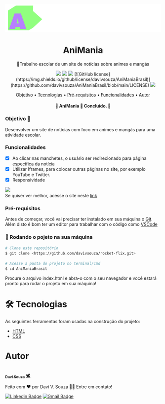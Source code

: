 
<p align="center">
  <a href="https://animaniabrasil.netlify.app/">
    <img src="./src/assets/logo.png" height="auto" width="auto" alt="AniMania" />
  </a>
</p>
<h1 align="center">AniMania</h1>
<p align="center">🚀Trabalho escolar de um site de notícias sobre animes e mangás </p>

<div align="center">
  <img  src="https://img.shields.io/github/issues/davivsouza/AniManiaBrasil"/>
  <img  src="https://img.shields.io/github/forks/davivsouza/AniManiaBrasil"/>
  <img  src="https://img.shields.io/github/stars/davivsouza/AniManiaBrasil"/>
  [![GitHub license](https://img.shields.io/github/license/davivsouza/AniManiaBrasil)](https://github.com/davivsouza/AniManiaBrasil/blob/main/LICENSE)
  <img  src="https://camo.githubusercontent.com/e99f67abb2142292b8b7887f3f644daba8532f483a886ac1d8c3e33df909dfa9/68747470733a2f2f6170692e6e65746c6966792e636f6d2f6170692f76312f6261646765732f34633562633064372d386431302d343466332d393463652d3134633965363239303131312f6465706c6f792d737461747573"/>
</div>

<p align="center">
 <a href="#objetivo">Objetivo</a> •
 <a href="#tecnologias">Tecnologias</a> • 
 <a href="#pre-req">Pré-requisitos</a> • 
 <a href="#funcionalidades">Funcionalidades</a> • 
 <a href="#autor">Autor</a>
</p>
<h4 align="center"> 
	🚧  AniMania 🚀 Concluído.  🚧
</h4>


<h3 id="objetivo">Objetivo 🎯</h3>
Desenvolver um site de notícias com foco em animes e mangás para uma atividade escolar.

<h3 id="funcionalidades">Funcionalidades</h3>

- [x] Ao clicar nas manchetes, o usuário ser redirecionado para página específica da notícia
- [x] Utilizar Iframes, para colocar outras páginas no site, por exemplo YouTube e Twitter. 
- [x] Responsividade

<div>
  <img  width="600px" height="auto" src="./github/animania.gif"/>
</div>
 Se quiser ver melhor, acesse o site neste <a href="https://animaniabrasil.netlify.app/">link</a>


<h3 id="pre-req">Pré-requisitos</h3>

Antes de começar, você vai precisar ter instalado em sua máquina o
[Git](https://git-scm.com). Além disto é bom ter um editor para trabalhar com o código como [VSCode](https://code.visualstudio.com/)



### 🎲 Rodando o pojeto na sua máquina

```bash
# Clone este repositório
$ git clone <https://github.com/davivsouza/rocket-flix.git>

# Acesse a pasta do projeto no terminal/cmd
$ cd AniManiaBrasil

```
Procure o arquivo index.html e abra-o com o seu navegador e você estará pronto para rodar o projeto em sua máquina!


<h1 id="tecnologias">🛠 Tecnologias</h1>

As seguintes ferramentas foram usadas na construção do projeto:


- [HTML](https://developer.mozilla.org/pt-BR/docs/Web/HTML)
- [CSS](https://developer.mozilla.org/pt-BR/docs/Web/CSS)


<h1 id="autor">Autor</h1>

<a href="https://github.com/davivsouza/">
 <img style="border-radius: 50%;" src="https://media-exp1.licdn.com/dms/image/C4E03AQGLZpA0YGZtCg/profile-displayphoto-shrink_200_200/0/1649967368945?e=1655942400&v=beta&t=aleGZbV_ZmechChGAZW0g4iiaZsuuP0Dkd03mtoggfo" width="100px;" alt=""/>
 <br />
 <sub><b>Davi Souza</b></sub></a> <a href="https://github.com/davivsouza/" title="Davi V. Souza">🕊</a>


Feito com ❤️ por Davi V. Souza 👋🏽 Entre em contato!

[![Linkedin Badge](https://img.shields.io/badge/-Davi-blue?style=flat-square&logo=Linkedin&logoColor=white&link=https://www.linkedin.com/in/davi-vasconcelos-souza-236170234/)](https://www.linkedin.com/in/davi-vasconcelos-souza-236170234/) 
[![Gmail Badge](https://img.shields.io/badge/-davivasconcelossouza21@gmail.com-c14438?style=flat-square&logo=Gmail&logoColor=white&link=mailto:davivasconcelossouza21@gmail.com)](mailto:davivasconcelossouza21@gmail.com)
